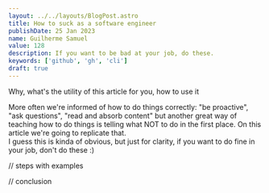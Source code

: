 ```yaml
---
layout: ../../layouts/BlogPost.astro
title: How to suck as a software engineer
publishDate: 25 Jan 2023
name: Guilherme Samuel
value: 128
description: If you want to be bad at your job, do these.
keywords: ['github', 'gh', 'cli']
draft: true
---
```



Why, what's the utility of this article for you, how to use it

More often we're informed of how to do things correctly: "be proactive", "ask questions", "read and absorb content" but another great way of teaching how to do things is telling what NOT to do in the first place. On this article we're going to replicate that.  
I guess this is kinda of obvious, but just for clarity, if you want to do fine in your job, don't do these :)

// steps with examples

// conclusion